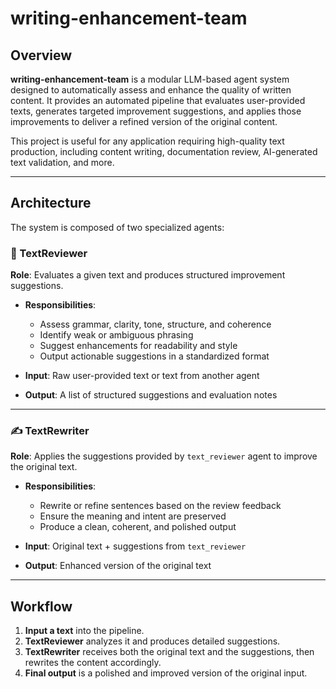 # writing-enhancement-team

## Overview

**writing-enhancement-team** is a modular LLM-based agent system designed to automatically assess and enhance the quality of written content. It provides an automated pipeline that evaluates user-provided texts, generates targeted improvement suggestions, and applies those improvements to deliver a refined version of the original content.

This project is useful for any application requiring high-quality text production, including content writing, documentation review, AI-generated text validation, and more.

---

## Architecture

The system is composed of two specialized agents:

### 🧠 TextReviewer

**Role**: Evaluates a given text and produces structured improvement suggestions.

- **Responsibilities**:
  - Assess grammar, clarity, tone, structure, and coherence
  - Identify weak or ambiguous phrasing
  - Suggest enhancements for readability and style
  - Output actionable suggestions in a standardized format

- **Input**: Raw user-provided text or text from another agent  
- **Output**: A list of structured suggestions and evaluation notes

---

### ✍️ TextRewriter

**Role**: Applies the suggestions provided by `text_reviewer` agent to improve the original text.

- **Responsibilities**:
  - Rewrite or refine sentences based on the review feedback
  - Ensure the meaning and intent are preserved
  - Produce a clean, coherent, and polished output

- **Input**: Original text + suggestions from `text_reviewer`  
- **Output**: Enhanced version of the original text

---

## Workflow

1. **Input a text** into the pipeline.
2. **TextReviewer** analyzes it and produces detailed suggestions.
3. **TextRewriter** receives both the original text and the suggestions, then rewrites the content accordingly.
4. **Final output** is a polished and improved version of the original input.

